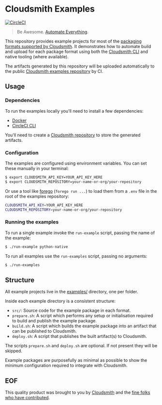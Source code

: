 # Cloudsmith Examples

[![CircleCI](https://circleci.com/gh/cloudsmith-io/cloudsmith-examples.svg?style=svg)](https://circleci.com/gh/cloudsmith-io/cloudsmith-examples)

> Be Awesome. [Automate Everything](https://corp.cloudsmith.io/tao/).

This repository provides example projects for most of the [packaging formats supported by Cloudsmith](https://cloudsmith.io/#package-formats). It demonstrates how to automate build and upload for each package format using both the [Cloudsmith CLI](https://github.com/cloudsmith-io/cloudsmith-cli) and native tooling (where available).

The artifacts generated by this repository will be uploaded automatically to the public [Cloudsmith examples repository](https://cloudsmith.io/~cloudsmith/repos/examples) by CI.

## Usage

### Dependencies

To run the examples locally you'll need to install a few dependencies:

- [Docker](https://www.docker.com/get-started)
- [CircleCI CLI](https://circleci.com/docs/2.0/local-cli/)

You'll need to create a [Cloudsmith repository](https://cloudsmith.io/repo/create/) to store the generated artifacts.

### Configuration

The examples are configured using environment variables. You can set these manually in your terminal:

```bash
$ export CLOUDSMITH_API_KEY=YOUR_API_KEY_HERE
$ export CLOUDSMITH_REPOSITORY=your-name-or-org/your-repository
```

Or use a tool like [forego](https://github.com/ddollar/forego) (`forego run ...`) to load them from a `.env` file in the root of the examples repository:

```bash
CLOUDSMITH_API_KEY=YOUR_API_KEY_HERE
CLOUDSMITH_REPOSITORY=your-name-or-org/your-repository
```

### Running the examples

To run a single example invoke the `run-example` script, passing the name of the example:

```bash
$ ./run-example python-native
```

To run all examples use the `run-examples` script, passing no arguments:

```bash
$ ./run-examples
```

## Structure

All example projects live in the [examples/](https://github.com/cloudsmith-io/cloudsmith-examples/tree/master/examples) directory, one per folder.

Inside each example directory is a consistent structure:

- `src/`: Source code for the example package in each format.
- `prepare.sh`: A script which performs any setup or initialisation required to build and publish the example package.
- `build.sh`: A script which builds the example package into an artifact that can be published to Cloudsmith.
- `deploy.sh`: A script that publishes the built artifact(s) to Cloudsmith.

The scripts `prepare.sh` and `deploy.sh` are optional. If not present they will be skipped.

Example packages are purposefully as minimal as possible to show the minimum configuration required to integrate with Cloudsmith.

## EOF

This quality product was brought to you by [Cloudsmith](https://cloudsmith.io) and the [fine folks who have contributed](https://github.com/cloudsmith-io/cloudsmith-examples/blob/master/CONTRIBUTORS.md).
